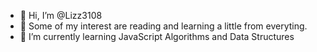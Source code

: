 - 👋 Hi, I’m @Lizz3108
- 👀 Some of my interest are reading and learning a little from everyting.
- 🌱 I’m currently learning JavaScript Algorithms and Data Structures

<!---
Lizz3108/Lizz3108 is a ✨ special ✨ repository because its `README.md` (this file) appears on your GitHub profile.
You can click the Preview link to take a look at your changes.
--->
